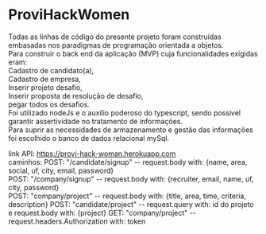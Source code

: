# ProviHackWomen  
Todas as linhas de código do presente projeto foram construídas embasadas nos paradigmas de programação orientada a objetos.  
Para construir o back end da aplicação (MVP) cuja funcionalidades exigidas eram:  
Cadastro de candidato(a),  
Cadastro de empresa,  
Inserir projeto desafio,  
Inserir proposta de resolução de desafio,  
pegar todos os desafios.  
Foi utilizado nodeJs e o auxílio poderoso do typescript, sendo possivel garantir assertividade no tratamento de informações.  
Para suprir as necessidades de armazenamento e gestão das informações foi escolhido o banco de dados relacional  mySql.  

link API: https://provi-hack-woman.herokuapp.com  
caminhos:
POST: "/candidate/signup" -- request.body with: {name, area, social, uf, city, email, password}  
POST: "/company/signup" -- request.body with: {recruiter, email, name, uf, city, password}  
POST: "company/project" -- request.body with: {title, area, time, criteria, description}
POST: "candidate/project" -- request.query with: id do projeto e request.body with: {project}
GET: "company/project" -- request.headers.Authorization with: token
